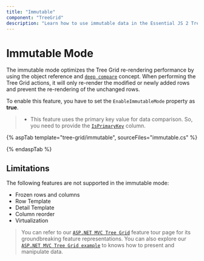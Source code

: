 ```yaml
---
title: "Immutable"
component: "TreeGrid"
description: "Learn how to use immutable data in the Essential JS 2 Tree Grid control."
---
```


# Immutable Mode

The immutable mode optimizes the Tree Grid re-rendering performance by using the object reference and [`deep compare`](https://dmitripavlutin.com/how-to-compare-objects-in-javascript/#4-deep-equality) concept. When performing the Tree Grid actions, it will only re-render the modified or newly added rows and prevent the re-rendering of the unchanged rows.

To enable this feature, you have to set the `EnableImmutableMode` property as **true**.

>* This feature uses the primary key value for data comparison. So, you need to provide the [`IsPrimaryKey`](https://help.syncfusion.com/cr/aspnetcore-js2/Syncfusion.EJ2.TreeGrid.TreeGridColumn.html#Syncfusion_EJ2_TreeGrid_TreeGridColumn_IsPrimaryKey) column.

{% aspTab template="tree-grid/immutable", sourceFiles="immutable.cs" %}

{% endaspTab %}

## Limitations

The following features are not supported in the immutable mode:

* Frozen rows and columns
* Row Template
* Detail Template
* Column reorder
* Virtualization

> You can refer to our [`ASP.NET MVC Tree Grid`](https://www.syncfusion.com/aspnet-mvc-ui-controls/tree-grid) feature tour page for its groundbreaking feature representations. You can also explore our [`ASP.NET MVC Tree Grid example`](https://ej2.syncfusion.com/aspnetmvc/TreeGrid/Overview#/material) to knows how to present and manipulate data.